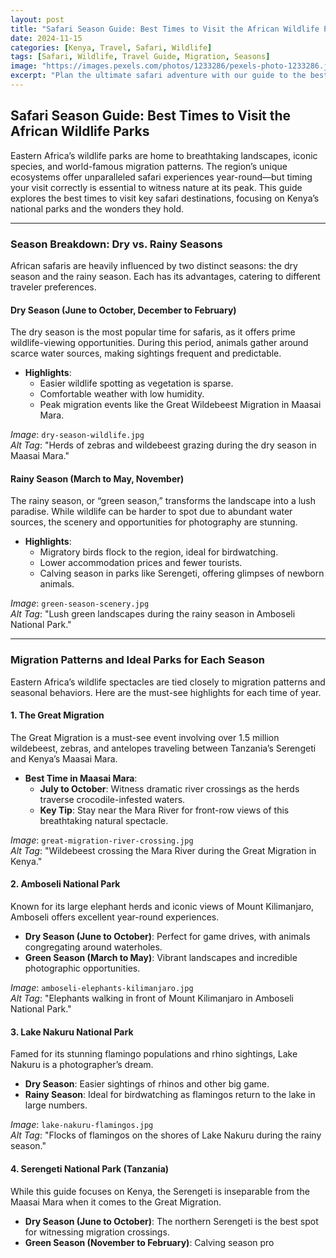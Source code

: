 ```yaml
---
layout: post
title: "Safari Season Guide: Best Times to Visit the African Wildlife Parks"
date: 2024-11-15
categories: [Kenya, Travel, Safari, Wildlife]
tags: [Safari, Wildlife, Travel Guide, Migration, Seasons]
image: "https://images.pexels.com/photos/1233286/pexels-photo-1233286.jpeg?auto=compress&cs=tinysrgb&w=600"
excerpt: "Plan the ultimate safari adventure with our guide to the best seasons for visiting Eastern Africa’s wildlife parks. Learn about migration patterns, weather, and tips for choosing the right safari experience."
---
```


## **Safari Season Guide: Best Times to Visit the African Wildlife Parks**

Eastern Africa’s wildlife parks are home to breathtaking landscapes, iconic species, and world-famous migration patterns. The region’s unique ecosystems offer unparalleled safari experiences year-round—but timing your visit correctly is essential to witness nature at its peak. This guide explores the best times to visit key safari destinations, focusing on Kenya’s national parks and the wonders they hold.

---

### **Season Breakdown: Dry vs. Rainy Seasons**

African safaris are heavily influenced by two distinct seasons: the dry season and the rainy season. Each has its advantages, catering to different traveler preferences.

#### **Dry Season (June to October, December to February)**

The dry season is the most popular time for safaris, as it offers prime wildlife-viewing opportunities. During this period, animals gather around scarce water sources, making sightings frequent and predictable.

- **Highlights**:
  - Easier wildlife spotting as vegetation is sparse.
  - Comfortable weather with low humidity.
  - Peak migration events like the Great Wildebeest Migration in Maasai Mara.

_Image_: `dry-season-wildlife.jpg`  
_Alt Tag_: "Herds of zebras and wildebeest grazing during the dry season in Maasai Mara."

#### **Rainy Season (March to May, November)**

The rainy season, or “green season,” transforms the landscape into a lush paradise. While wildlife can be harder to spot due to abundant water sources, the scenery and opportunities for photography are stunning.

- **Highlights**:
  - Migratory birds flock to the region, ideal for birdwatching.
  - Lower accommodation prices and fewer tourists.
  - Calving season in parks like Serengeti, offering glimpses of newborn animals.

_Image_: `green-season-scenery.jpg`  
_Alt Tag_: "Lush green landscapes during the rainy season in Amboseli National Park."

---

### **Migration Patterns and Ideal Parks for Each Season**

Eastern Africa’s wildlife spectacles are tied closely to migration patterns and seasonal behaviors. Here are the must-see highlights for each time of year.

#### **1. The Great Migration**

The Great Migration is a must-see event involving over 1.5 million wildebeest, zebras, and antelopes traveling between Tanzania’s Serengeti and Kenya’s Maasai Mara.

- **Best Time in Maasai Mara**:
  - **July to October**: Witness dramatic river crossings as the herds traverse crocodile-infested waters.
  - **Key Tip**: Stay near the Mara River for front-row views of this breathtaking natural spectacle.

_Image_: `great-migration-river-crossing.jpg`  
_Alt Tag_: "Wildebeest crossing the Mara River during the Great Migration in Kenya."

#### **2. Amboseli National Park**

Known for its large elephant herds and iconic views of Mount Kilimanjaro, Amboseli offers excellent year-round experiences.

- **Dry Season (June to October)**: Perfect for game drives, with animals congregating around waterholes.
- **Green Season (March to May)**: Vibrant landscapes and incredible photographic opportunities.

_Image_: `amboseli-elephants-kilimanjaro.jpg`  
_Alt Tag_: "Elephants walking in front of Mount Kilimanjaro in Amboseli National Park."

#### **3. Lake Nakuru National Park**

Famed for its stunning flamingo populations and rhino sightings, Lake Nakuru is a photographer’s dream.

- **Dry Season**: Easier sightings of rhinos and other big game.
- **Rainy Season**: Ideal for birdwatching as flamingos return to the lake in large numbers.

_Image_: `lake-nakuru-flamingos.jpg`  
_Alt Tag_: "Flocks of flamingos on the shores of Lake Nakuru during the rainy season."

#### **4. Serengeti National Park (Tanzania)**

While this guide focuses on Kenya, the Serengeti is inseparable from the Maasai Mara when it comes to the Great Migration.

- **Dry Season (June to October)**: The northern Serengeti is the best spot for witnessing migration crossings.
- **Green Season (November to February)**: Calving season pro
